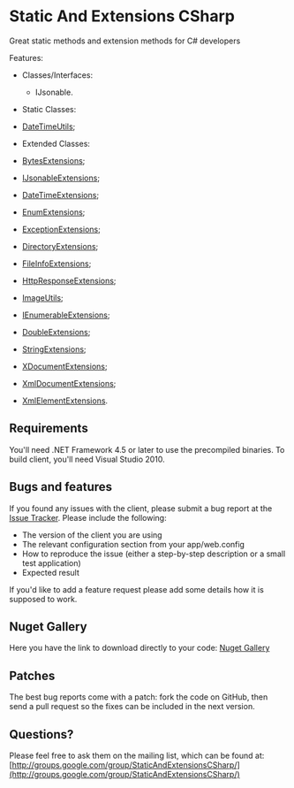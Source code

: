 # Static And Extensions CSharp
Great static methods and extension methods for C# developers

Features:

* Classes/Interfaces:
  * IJsonable.

* Static Classes:
 * [DateTimeUtils](https://github.com/PTangeL/StaticAndExtensionsCSharp/wiki/DateTime-Utils);

* Extended Classes:
 * [BytesExtensions](https://github.com/PTangeL/StaticAndExtensionsCSharp/wiki/Bytes-Extensions);
 * [IJsonableExtensions](https://github.com/PTangeL/StaticAndExtensionsCSharp/wiki/IJsonable-Extensions);
 * [DateTimeExtensions](https://github.com/PTangeL/StaticAndExtensionsCSharp/wiki/DateTime-Extensions);
 * [EnumExtensions](https://github.com/PTangeL/StaticAndExtensionsCSharp/wiki/Enum-Extensions);
 * [ExceptionExtensions](https://github.com/PTangeL/StaticAndExtensionsCSharp/wiki/Exception-Extensions);
 * [DirectoryExtensions](https://github.com/PTangeL/StaticAndExtensionsCSharp/wiki/Directory-Extensions);
 * [FileInfoExtensions](https://github.com/PTangeL/StaticAndExtensionsCSharp/wiki/FileInfo-Extensions);
 * [HttpResponseExtensions](https://github.com/PTangeL/StaticAndExtensionsCSharp/wiki/HttpResponse-Extensions);
 * [ImageUtils](https://github.com/PTangeL/StaticAndExtensionsCSharp/wiki/Image-Utils);
 * [IEnumerableExtensions](https://github.com/PTangeL/StaticAndExtensionsCSharp/wiki/IEnumerable-Extensions);
 * [DoubleExtensions](https://github.com/PTangeL/StaticAndExtensionsCSharp/wiki/Double-Extensions);
 * [StringExtensions](https://github.com/PTangeL/StaticAndExtensionsCSharp/wiki/String-Extensions);
 * [XDocumentExtensions](https://github.com/PTangeL/StaticAndExtensionsCSharp/wiki/XDocument-Extensions);
 * [XmlDocumentExtensions](https://github.com/PTangeL/StaticAndExtensionsCSharp/wiki/XmlDocument-Extensions);
 * [XmlElementExtensions](https://github.com/PTangeL/StaticAndExtensionsCSharp/wiki/XmlElement-Extensions).

## Requirements

You'll need .NET Framework 4.5 or later to use the precompiled binaries. To build client, you'll need Visual Studio 2010.

## Bugs and features

If you found any issues with the client, please submit a bug report at the [Issue Tracker](https://github.com/PTangeL/StaticAndExtensionsCSharp/issues). Please include the following:

- The version of the client you are using
- The relevant configuration section from your app/web.config
- How to reproduce the issue (either a step-by-step description or a small test application)
- Expected result

If you'd like to add a feature request please add some details how it is supposed to work.

## Nuget Gallery

Here you have the link to download directly to your code: [Nuget Gallery](https://www.nuget.org/packages/StaticAndExtensionsCSharp/)

## Patches

The best bug reports come with a patch: fork the code on GitHub, then send a pull request so the fixes can be included in the next version.

## Questions?

Please feel free to ask them on the mailing list, which can be found at: [http://groups.google.com/group/StaticAndExtensionsCSharp/](http://groups.google.com/group/StaticAndExtensionsCSharp/)
